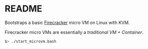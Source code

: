 # README

Bootstraps a basic [Firecracker](https://github.com/firecracker-microvm/firecracker) micro VM on Linux with KVM.

Firecracker micro VMs are essentially a *traditional VM + Container*.

```bash
$> ./start_microvm.bash
```
